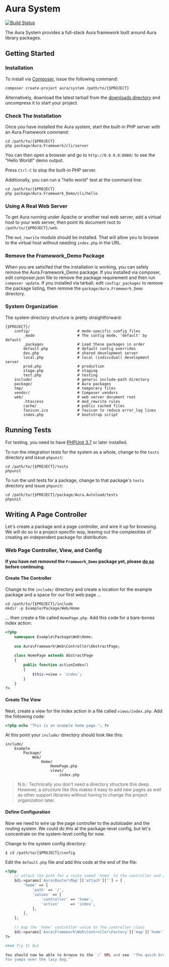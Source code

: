 # Aura System

[![Build Status](https://travis-ci.org/auraphp/system.png?branch=develop)](https://travis-ci.org/auraphp/system)

The Aura System provides a full-stack Aura framework built around Aura library
packages.


## Getting Started

### Installation

To install via [Composer](http://getcomposer.org), issue the following command:

    composer create-project aura/system /path/to/{$PROJECT}

Alternatively, download the latest tarball from the
[downloads directory](http://auraphp.github.com/system/downloads) and
uncompress it to start your project.

### Check The Installation

Once you have installed the Aura system, start the built-in PHP server with an
Aura.Framework command:

    cd /path/to/{$PROJECT}
    php package/Aura.Framework/cli/server

You can then open a browser and go to `http://0.0.0.0:8080/` to see the
"Hello World!" demo output.

Press `Ctrl-C` to stop the built-in PHP server.

Additionally, you can run a "hello world" test at the command line:

    cd /path/to/{$PROJECT}
    php package/Aura.Framework_Demo/cli/hello

### Using A Real Web Server

To get Aura running under Apache or another real web server, add a virtual
host to your web server, then point its document root to
`/path/to/{$PROJECT}/web`.

The `mod_rewrite` module should be installed. That will allow you to browse to
the virtual host without needing `index.php` in the URL.

### Remove the Framework_Demo Package

When you are satisifed that the installation is working, you can safely remove
the Aura.Framework_Demo package. If you installed via composer, edit composer.json file
to remove the package requirement and then run `composer update`. If you
installed via tarball, edit `config/_packages` to remove the package listing,
then remove the `package/Aura.Framework_Demo` directory.

### System Organization

The system directory structure is pretty straightforward:

    {$PROJECT}/
        config/                     # mode-specific config files
            _mode                   # The config mode, 'default' by default
            _packages               # Load these packages in order
            default.php             # default config overrides
            dev.php                 # shared development server
            local.php               # local (individual) development server
            prod.php                # production
            stage.php               # staging
            test.php                # testing
        include/                    # generic include-path directory
        package/                    # Aura packages
        tmp/                        # temporary files
        vendor/                     # Composer vendors
        web/                        # web server document root
            .htaccess               # mod_rewrite rules
            cache/                  # public cached files
            favicon.ico             # favicon to reduce error_log lines
            index.php               # bootstrap script


## Running Tests

For testing, you need to have [PHPUnit 3.7][phpunit] or later installed.

  [phpunit]: http://www.phpunit.de/manual/current/en/

To run the integration tests for the system as a whole, change to the `tests`
directory and issue `phpunit`:

    cd /path/to/{$PROJECT}/tests
    phpunit

To run the unit tests for a package, change to that package's `tests`
directory and issue `phpunit`:

    cd /path/to/{$PROJECT}/package/Aura.Autoload/tests
    phpunit


## Writing A Page Controller

Let's create a package and a page controller, and wire it up for browsing.
We will do so in a project-specific way, leaving out the complexities of
creating an independent package for distribution.

### Web Page Controller, View, and Config

**If you have not removed the `Framework_Demo` package yet, please
[do so](#remove-the-framework-demo-package) before continuing.**

#### Create The Controller

Change to the `include/` directory and create a location for the example
package and a space for our first web page ...
    
    cd /path/to/{$PROJECT}/include
    mkdir -p Example/Package/Web/Home
    
... then create a file called `HomePage.php`. Add this code for a bare-bones
index action:

```php
<?php
    namespace Example\Package\Web\Home;
    
    use Aura\Framework\Web\Controller\AbstractPage;
    
    class HomePage extends AbstractPage
    {
        public function actionIndex()
        {
            $this->view = 'index';
        }
    }
?>
```

#### Create The View

Next, create a view for the index action in a file called `views/index.php`.
Add the following code:

```php
<?php echo "This is an example home page."; ?>
```

At this point your `include/` directory should look like this:

    include/
        Example
            Package/
                Web/
                    Home/
                        HomePage.php
                        views/
                            index.php

> N.b.: Technically you don't need a directory structure this deep. However,
> a structure like this makes it easy to add new pages as well as other
> support libraries without having to change the project organization later.


#### Define Configuration

Now we need to wire up the page controller to the autoloader and the routing
system. We could do this at the package-level config, but let's concentrate on
the system-level config for now.

Change to the system config directory:

    $ cd /path/to/{$PROJECT}/config
    
Edit the `default.php` file and add this code at the end of the file:

```php
<?php
    // attach the path for a route named 'home' to the controller and action
    $di->params['Aura\Router\Map']['attach'][''] = [
        'home' => [
            'path' => '/',
            'values' => [
                'controller' => 'home',
                'action'     => 'index',
            ],
        ],
    ];
    
    // map the 'home' controller value to the controller class
    $di->params['Aura\Framework\Web\Controller\Factory']['map']['home'] = 'Example\Package\Web\Home\HomePage';
?>

#### Try It Out

You should now be able to browse to the `/` URL and see `"The quick brown
fox jumps over the lazy dog."`
